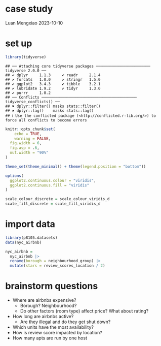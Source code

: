 case study
================
Luan Mengxiao
2023-10-10

# set up

``` r
library(tidyverse)
```

    ## ── Attaching core tidyverse packages ──────────────────────── tidyverse 2.0.0 ──
    ## ✔ dplyr     1.1.3     ✔ readr     2.1.4
    ## ✔ forcats   1.0.0     ✔ stringr   1.5.0
    ## ✔ ggplot2   3.4.3     ✔ tibble    3.2.1
    ## ✔ lubridate 1.9.2     ✔ tidyr     1.3.0
    ## ✔ purrr     1.0.2     
    ## ── Conflicts ────────────────────────────────────────── tidyverse_conflicts() ──
    ## ✖ dplyr::filter() masks stats::filter()
    ## ✖ dplyr::lag()    masks stats::lag()
    ## ℹ Use the conflicted package (<http://conflicted.r-lib.org/>) to force all conflicts to become errors

``` r
knitr::opts_chunk$set(
    echo = TRUE,
    warning = FALSE,
  fig.width = 6,
  fig.asp = .6,
  out.width = "90%"
)

theme_set(theme_minimal() + theme(legend.position = "bottom"))

options(
  ggplot2.continuous.colour = "viridis",
  ggplot2.continuous.fill = "viridis"
)

scale_colour_discrete = scale_colour_viridis_d
scale_fill_discrete = scale_fill_viridis_d
```

# import data

``` r
library(p8105.datasets)
data(nyc_airbnb)

nyc_airbnb = 
  nyc_airbnb |>
  rename(borough = neighbourhood_group) |>
  mutate(stars = review_scores_location / 2)
```

# brainstorm questions

- Where are airbnbs expensive?
  - Borough? Neighbourhood?
  - Do other factors (room type) affect price? What about rating?
- How long are airbnbs active?
  - Are they illegal and do they get shut down?
- Which units have the most availability?
- How is review score impacted by location?
- How many apts are run by one host

